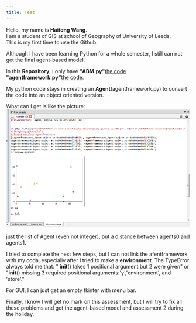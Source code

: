 ```yaml
---
title: Test
---
```


Hello, my name is **Haitong Wang**.  
I am a student of GIS at school of Geography of University of Leeds.  
This is my first time to use the Github.  
  
Although I have been learning Python for a whole semester, I still can not get the final agent-based model.   
  
In this **Repository**, I only have **"ABM.py"**[the code](http://github.com/HaitongWang/HaitongWang.github.io/raw/master/ABM.py)   
**"agentframework.py"**[the code](http://github.com/HaitongWang/HaitongWang.github.io/raw/master/agentframework.py).
  
My python code stays in creating an **Agent**(agentframework.py) to convert the code into an object oriented version.  
  
What can I get is like the picture:  
![screenshot of Console](http://github.com/HaitongWang/HaitongWang.github.io/raw/master/a.png)   
  
just the list of Agent (even not integer), but a distance between agents0 and agents1.  
  
I tried to complete the next few steps, but I can not link the afentframework with my coda, especially after I tried to make a **environment**. The TypeError always told me that: " __init__() takes 1 positional argument but 2 were given" or "__init__() missing 3 required positional arguments:'y','environment', and 'store'."  

    
For GUI, I can just get an empty tkinter with menu bar.
  
Finally, I know I will get no mark on this assessment, but I will try to fix all these problems and get the agent-based model and assessment 2 during the holiday. 
